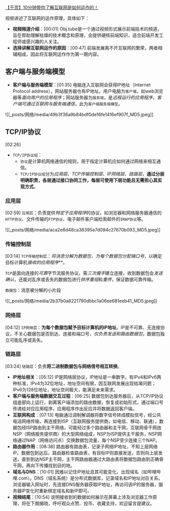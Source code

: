 [【干货】10分钟带你了解互联网是如何运作的！](https://www.bilibili.com/video/BV1Rz4y197Jd/?share_source=copy_web&vd_source=9c1e19a73fa7bd23bb37aa8d7467d862)


视频讲述了互联网的运作原理，具体如下：
- **视频频道介绍**：[00:01] Obj.tube是一个通过视频形式展示前端技术的频道，旨在帮助理解枯燥的技术概念和原理，会提供硬核前端知识，适合前端开发工程师或感兴趣的人关注。
- **选择讲解互联网运作的原因**：[00:47] 前端发展离不开互联网的繁荣，两者相辅相成，因此将互联网运作作为第一期内容。

## 客户端与服务端模型
- **客户端与服务端模型**：[01:35] 电脑连入互联网会获得IP地址（Internet Protocol address），网站服务器也有IP地址。用户电脑为`客户端`，如web浏览器等*面向用户的应用程序*；网站服务器为`服务端`，是*远程运行的应用程序*，*客户端可通过互联网与服务端通信*，此为`客户端服务端模型`。

![[_posts/网络/media/49b3f36a9b84bdf0de16fe1416ef907f_MD5.jpeg]]

## TCP/IP协议
[02:26] 
- `TCP/IP协议组`：
	- `协议`是计算机网络通信的规则，用于指定计算机应如何通过网络来相互通信。
	- `TCP/IP协议组`分为*应用层、TCP传输控制层、IP网络层、链路层*，**通过分层明确职责，各层通过接口协同工作，每层可使用下层功能且无需担心其实现方式**。

### 应用层
[02:59]
`应用层`：负责提供*特定于应用程序*的协议，如浏览器和网络服务器通信的`HTTP协议`、文件传输的`FTP协议`、电子邮件客户端检索邮件的`IMAP协议`等。

![[_posts/网络/media/aca2e6d48ca38395e7d094c27670b093_MD5.jpeg]]

### 传输控制层
[03:14]
`TCP传输控制层`：***将消息分解为数据包*，为每个数据包*分配端口号*，以确定目标计算机*接收的应用程序***。

`TCP`是面向连接的*可靠*字节流服务协议，需*三次握手*建立连接，收到数据包会*发送确认*，还能对乱序或丢失的数据包进行*排序重组*和*重传*，保证数据可靠传输。

`数据包`：消息被分解的小片段

![[_posts/网络/media/2b37b0a8221790dbbc1a06ee681eeb41_MD5.jpeg]]
### 网络层
[04:12] 
`IP网络层`：**为每个数据包赋予目标计算机的IP地址**。IP是不可靠、无连接协议，不关心数据包是否到达、连接和端口号，*仅负责发送和路由数据包*，数据包独立可能乱序或丢失。

### 链路层
[03:24] 
`链路层`：负责**将二进制数据包与网络信号相互转换**。

- **IP地址相关**：[05:12] IP是网络层协议，IP地址是一串数字。有IPv4和IPv6两种标准，IPv4为32位地址，地址空间有限，因互联网发展出现枯竭问题；IPv6为128位地址，地址空间极大，能满足未来需求。
- **客户端与服务端数据交互过程**：[06:25] 数据包到达服务器后，从TCP/IP协议组底部向上运行，剥离客户端添加的路由数据，恢复成初始形式，通过端口号传递给对应应用程序，应用程序作出反应并将数据返回客户端。
- **互联网构成**：[07:13] 电脑通过调制解调器将数字信号转成模拟信号，经公共电话网络传输，再连接到ISP（互联网服务提供商，如电信、移动、联通），数据包经ISP路由到主干网络，可能经过多个路由器和主干网，互联网骨干网由NSP（网络服务提供商）的大型网络组成，NSP为ISP提供主干服务，NSP网络通过NAP（网络访问点）交换数据包流量，每个NSP至少连接三个NAP。
- **路由器作用**：[08:38] 路由器有路由表，记录子网络IP地址，不知上层网络IP。数据包到达后，路由器检查路由表，有目标IP则直接发送，否则向上层发送，直到到达NSP主干网，主干网路由器通过大路由表将数据包路由到正确骨干网，再向下传播找到目的地。
- **域名与DNS**：[10:01] 因难以记住IP地址且其可能变化，出现域名（如哔哩哔哩.com）。DNS（域名系统）是分布式数据库，记录域名和IP地址对应关系。浏览器输入网址时，先连接DNS服务器获取IP地址，再访问该IP的服务器，服务器IP变化时重新绑定域名和新IP即可。
- **视频结尾**：[10:54] 说明接收到的数据如何展示在屏幕上涉及浏览器工作原理，将在下期揭晓，呼吁观众点赞、投币、收藏支持，欢迎留言提建议。